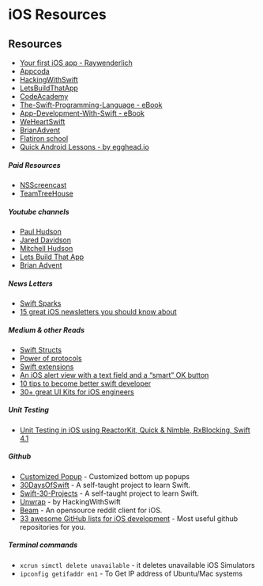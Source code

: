 # iOS Resources

## Resources
- [Your first iOS app - Raywenderlich](https://videos.raywenderlich.com/courses/141-your-first-ios-app/lessons/1) 
- [Appcoda](https://www.appcoda.com/)
- [HackingWithSwift](https://www.hackingwithswift.com/)
- [LetsBuildThatApp](https://www.letsbuildthatapp.com/)
- [CodeAcademy](https://www.codecademy.com/)
- [The-Swift-Programming-Language - eBook](https://itunes.apple.com/us/book/the-swift-programming-language-swift-4-1/id881256329?mt=11)
- [App-Development-With-Swift - eBook](https://itunes.apple.com/us/book/app-development-with-swift/id1219117996?mt=11)
- [WeHeartSwift](https://www.weheartswift.com/)
- [BrianAdvent](https://www.brianadvent.com/)
- [Flatiron school](https://flatironschool.com/programs/online-swift-free-course/)
- [Quick Android Lessons - by egghead.io](https://egghead.io/browse/platforms/ios)

##### Paid Resources
- [NSScreencast](https://nsscreencast.com/)
- [TeamTreeHouse](https://teamtreehouse.com/)

##### Youtube channels
- [Paul Hudson](https://www.youtube.com/channel/UCmJi5RdDLgzvkl3Ly0DRMlQ)
- [Jared Davidson](https://www.youtube.com/channel/UCDIBBmkZIB2hjBsk1hUImdA)
- [Mitchell Hudson](https://www.youtube.com/channel/UC4fBIlVbskxR74PY_y-iOng)
- [Lets Build That App](https://www.youtube.com/channel/UCuP2vJ6kRutQBfRmdcI92mA)
- [Brian Advent](https://www.youtube.com/channel/UCysEngjfeIYapEER9K8aikw) 

##### News Letters
- [Swift Sparks](https://swiftsparks.com)
- [15 great iOS newsletters you should know about](https://medium.com/flawless-app-stories/15-great-ios-newsletters-you-should-know-about-e32978dd20e1)

##### Medium & other Reads
- [Swift Structs](https://medium.com/swift-india/part1-struct-2d585269b121)
- [Power of protocols](https://medium.com/swift-india/protocol-the-power-of-swift-5dfe9bc41a99)
- [Swift extensions](https://hackernoon.com/reactiveswift-extension-36f7fb1ef10a)
- [An iOS alert view with a text field and a “smart” OK button](https://oleb.net/2018/uialertcontroller-textfield/)
- [10 tips to become better swift developer](https://blog.bobthedeveloper.io/10-tips-to-become-better-swift-developer-a7c2ab6fc0c2)
- [30+ great UI Kits for iOS engineers](https://medium.com/flawless-app-stories/30-great-ui-kits-for-ios-engineers-41b2732896b9)

##### Unit Testing
- [Unit Testing in iOS using ReactorKit, Quick & Nimble, RxBlocking, Swift 4.1](https://blog.getdoctalk.com/unit-testing-in-ios-using-reactorkit-quick-nimble-rxblocking-swift-4-1-a01ccbaff44b)

##### Github
- [Customized Popup](https://github.com/dsrijan/Customized-Popup) - Customized bottom up popups
- [30DaysOfSwift](https://github.com/allenwong/30DaysofSwift) - A self-taught project to learn Swift.
- [Swift-30-Projects](https://github.com/soapyigu/Swift-30-Projects) - A self-taught project to learn Swift.
- [Unwrap](https://github.com/twostraws/Unwrap) - by HackingWithSwift
- [Beam](https://github.com/awkward/beam) - An opensource reddit client for iOS.
- [33 awesome GitHub lists for iOS development](https://medium.com/flawless-app-stories/33-awesome-github-lists-for-ios-development-336691520d0f) - Most useful github repositories for you.

##### Terminal commands
- `xcrun simctl delete unavailable` - it deletes unavailable iOS Simulators
- `ipconfig getifaddr en1` - To Get IP address of Ubuntu/Mac systems  